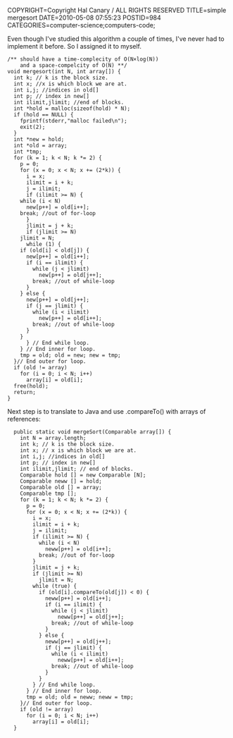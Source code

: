 COPYRIGHT=Copyright Hal Canary / ALL RIGHTS RESERVED
TITLE=simple mergesort
DATE=2010-05-08 07:55:23
POSTID=984
CATEGORIES=computer-science;computers-code;

Even though I've studied this algorithm a couple of times, I've never had to implement it before. So I assigned it to myself.

    /** should have a time-complecity of O(N×log(N))
        and a space-compelcity of O(N) **/
    void mergesort(int N, int array[]) {
      int k; // k is the block size.
      int x; //x is which block we are at.
      int i,j; //indices in old[]
      int p; // index in new[]
      int ilimit,jlimit; //end of blocks.
      int *hold = malloc(sizeof(hold) * N);
      if (hold == NULL) {
        fprintf(stderr,"malloc failed\n");
        exit(2);
      }
      int *new = hold;
      int *old = array;
      int *tmp;
      for (k = 1; k < N; k *= 2) {
        p = 0;
        for (x = 0; x < N; x += (2*k)) {
          i = x;
          ilimit = i + k;
          j = ilimit;
          if (ilimit >= N) {
    	while (i < N)
    	  new[p++] = old[i++];
     	break; //out of for-loop
          }
          jlimit = j + k;
          if (jlimit >= N)
    	jlimit = N;
          while (1) {
    	if (old[i] < old[j]) {
    	  new[p++] = old[i++];
    	  if (i == ilimit) {
    	    while (j < jlimit)
    	      new[p++] = old[j++];
    	    break; //out of while-loop
    	  }
    	} else {
    	  new[p++] = old[j++];
    	  if (j == jlimit) {
    	    while (i < ilimit)
    	      new[p++] = old[i++];
    	    break; //out of while-loop
    	  }
    	}
          } // End while loop.
        } // End inner for loop.
        tmp = old; old = new; new = tmp;
      }// End outer for loop.
      if (old != array)
        for (i = 0; i < N; i++)
          array[i] = old[i];
      free(hold);
      return;
    }

Next step is to translate to Java and use .compareTo() with arrays of references:

      public static void mergeSort(Comparable array[]) {
        int N = array.length;
        int k; // k is the block size.
        int x; // x is which block we are at.
        int i,j; //indices in old[]
        int p; // index in new[]
        int ilimit,jlimit; // end of blocks.
        Comparable hold [] = new Comparable [N];
        Comparable neww [] = hold;
        Comparable old [] = array;
        Comparable tmp [];
        for (k = 1; k < N; k *= 2) {
          p = 0;
          for (x = 0; x < N; x += (2*k)) {
            i = x;
            ilimit = i + k;
            j = ilimit;
            if (ilimit >= N) {
              while (i < N)
                neww[p++] = old[i++];
              break; //out of for-loop
            }
            jlimit = j + k;
            if (jlimit >= N)
              jlimit = N;
            while (true) {
              if (old[i].compareTo(old[j]) < 0) {
                neww[p++] = old[i++];
                if (i == ilimit) {
                  while (j < jlimit)
                    neww[p++] = old[j++];
                  break; //out of while-loop
                }
              } else {
                neww[p++] = old[j++];
                if (j == jlimit) {
                  while (i < ilimit)
                    neww[p++] = old[i++];
                  break; //out of while-loop
                }
              }
            } // End while loop.
          } // End inner for loop.
          tmp = old; old = neww; neww = tmp;
        }// End outer for loop.
        if (old != array)
          for (i = 0; i < N; i++)
            array[i] = old[i];
      }
